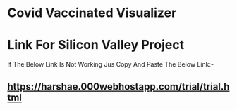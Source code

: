# Covid Vaccinated Visualizer

# Link For Silicon Valley Project 

If The Below Link Is Not Working Jus Copy And Paste The Below Link:- 

## https://harshae.000webhostapp.com/trial/trial.html

